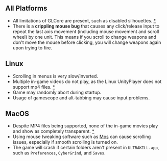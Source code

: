 ## All Platforms
* All limitations of GLCore are present, such as disabled silhouettes. [\*](https://github.com/coatlessali/GLCoreScissors)
* There is a **crippling mouse bug** that causes any click/release input to repeat the last axis movement (including mouse movement and scroll wheel) by one unit. This means if you scroll to change weapons and don't move the mouse before clicking, you will change weapons again upon trying to fire.

## Linux
* Scrolling in menus is very slow/inverted.
* Multiple in-game videos do not play, as the Linux UnityPlayer does not support mp4 files. [\*](https://github.com/coatlessali/UltraNixVideoFix)
* Game may randomly abort during startup.
* Usage of gamescope and alt-tabbing may cause input problems.

## MacOS
* Despite MP4 files being supported, none of the in-game movies play and show as completely transparent. [\*](https://github.com/coatlessali/UltraNixVideoFix)
* Using mouse tweaking software such as [Mos](https://mos.caldis.me/) can cause scrolling issues, especially if smooth scrolling is turned on.
* The game will crash if certain folders aren't present in `ULTRAKILL.app`, such as `Preferences`, `CyberGrind`, and `Saves`.